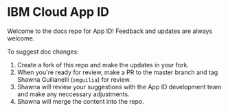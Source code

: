 # IBM Cloud App ID

Welcome to the docs repo for App ID! Feedback and updates are always welcome.

To suggest doc changes:

1. Create a fork of this repo and make the updates in your fork.
2. When you're ready for review, make a PR to the master branch and tag Shawna Guilianelli (`smguilia`) for review.
3. Shawna will review your suggestions with the App ID development team and make any neccessary adjustments.
4. Shawna will merge the content into the repo.
